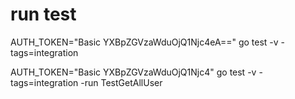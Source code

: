 # run test
AUTH_TOKEN="Basic YXBpZGVzaWduOjQ1Njc4eA==" go test -v -tags=integration


AUTH_TOKEN="Basic YXBpZGVzaWduOjQ1Njc4" go test -v -tags=integration -run TestGetAllUser